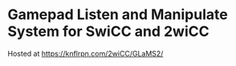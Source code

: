 # Gamepad Listen and Manipulate System for SwiCC and 2wiCC

Hosted at https://knflrpn.com/2wiCC/GLaMS2/
